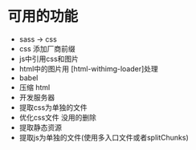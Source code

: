 # 可用的功能
- sass -> css
- css 添加厂商前缀
- js中引用css和图片
- html中的图片用 [html-withimg-loader]处理
- babel
- 压缩 html
- 开发服务器
- 提取css为单独的文件
- 优化css文件 没用的删除
- 提取静态资源
- 提取js为单独的文件(使用多入口文件或者splitChunks)
